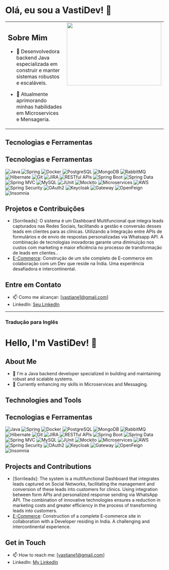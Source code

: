 # Olá, eu sou a VastiDev! 👋

<!-- Início da tabela para layout lado a lado -->
<table border="0">
 <tr>
  <td width="65%" valign="top">

## Sobre Mim
- 🔭 Desenvolvedora backend Java especializada em construir e manter sistemas robustos e escaláveis.
- 🌱 Atualmente aprimorando minhas habilidades em Microservices e Mensageria.

  </td>
  <!-- Certifique-se de que a próxima célula da tabela está diretamente ao lado da tag de fechamento do td anterior -->
  <td width="50%" valign="top">

<img src="https://media0.giphy.com/media/LMcB8XospGZO8UQq87/200w.webp?cid=ecf05e47jceqlv6p9dyzv08b6quo2sw1vlpr9e5c7up4gipo&rid=200w.webp&ct=g" width="300" height="200" />

  </td>
 </tr>
</table>
<!-- Fim da tabela -->

## Tecnologias e Ferramentas
## Tecnologias e Ferramentas
![Java](https://img.shields.io/badge/-Java-007396?style=flat-square&logo=java)
![Spring](https://img.shields.io/badge/-Spring-6DB33F?style=flat-square&logo=spring)
![Docker](https://img.shields.io/badge/-Docker-2496ED?style=flat-square&logo=docker)
![PostgreSQL](https://img.shields.io/badge/-PostgreSQL-4169E1?style=flat-square&logo=postgresql)
![MongoDB](https://img.shields.io/badge/-MongoDB-47A248?style=flat-square&logo=mongodb)
![RabbitMQ](https://img.shields.io/badge/-RabbitMQ-FF6600?style=flat-square&logo=rabbitmq)
![Hibernate](https://img.shields.io/badge/-Hibernate-59666C?style=flat-square&logo=hibernate)
![Git](https://img.shields.io/badge/-Git-F05032?style=flat-square&logo=git)
![JIRA](https://img.shields.io/badge/-JIRA-0052CC?style=flat-square&logo=jira)
![RESTful APIs](https://img.shields.io/badge/-RESTful%20APIs-009688?style=flat-square&logo=java&logoColor=white)
![Spring Boot](https://img.shields.io/badge/-Spring%20Boot-6DB33F?style=flat-square&logo=spring-boot)
![Spring Data](https://img.shields.io/badge/-Spring%20Data-6DB33F?style=flat-square&logo=spring)
![Spring MVC](https://img.shields.io/badge/-Spring%20MVC-6DB33F?style=flat-square&logo=spring)
![MySQL](https://img.shields.io/badge/-MySQL-4479A1?style=flat-square&logo=mysql&logoColor=white)
![JUnit](https://img.shields.io/badge/-JUnit-25A162?style=flat-square&logo=junit5&logoColor=white)
![Mockito](https://img.shields.io/badge/-Mockito-989898?style=flat-square)
![Microservices](https://img.shields.io/badge/-Microservices-FFCA28?style=flat-square)
![AWS](https://img.shields.io/badge/-AWS-232F3E?style=flat-square&logo=amazon-aws&logoColor=white)
![Spring Security](https://img.shields.io/badge/-Spring%20Security-6DB33F?style=flat-square&logo=spring-security)
![OAuth2](https://img.shields.io/badge/-OAuth2-5860AB?style=flat-square)
![Keycloak](https://img.shields.io/badge/-Keycloak-FF0000?style=flat-square&logo=keycloak)
![Gateway](https://img.shields.io/badge/-Gateway-7F52FF?style=flat-square)
![OpenFeign](https://img.shields.io/badge/-OpenFeign-2088FF?style=flat-square)
![Insomnia](https://img.shields.io/badge/-Insomnia-5849BE?style=flat-square&logo=insomnia)



## Projetos e Contribuições
- [Sorrileads]: O sistema é um Dashboard Multifuncional que integra leads capturados nas Redes Sociais, facilitando a gestão e conversão desses leads em clientes para as clínicas. Utilizando a Integração entre APIs de formulários e de envio de respostas personalizadas via Whatsapp API. A combinação de tecnologias inovadoras garante uma diminuição nos custos com marketing e maior eficiência no processo de transformação de leads em clientes..
- [E-Commerce](https://github.com/VastiDev/E-COMMERCE): Construção de um site completo de E-commerce em colaboração com um Dev que reside na Índia. Uma experiência desafiadora e intercontinental.


## Entre em Contato
- 📫 Como me alcançar: [vastiane1@gmail.com]
- LinkedIn: [Seu LinkedIn](https://www.linkedin.com/in/vastidev/)

<!---
VastiDev/VastiDev is a ✨ special ✨ repository because its `README.md` (this file) appears on your GitHub profile.
You can click the Preview link to take a look at your changes.
--->
---

### Tradução para Inglês


# Hello, I'm VastiDev! 👋

## About Me
- 🔭 I'm a Java backend developer specialized in building and maintaining robust and scalable systems.
- 🌱 Currently enhancing my skills in Microservices and Messaging.

## Technologies and Tools
## Tecnologias e Ferramentas
![Java](https://img.shields.io/badge/-Java-007396?style=flat-square&logo=java)
![Spring](https://img.shields.io/badge/-Spring-6DB33F?style=flat-square&logo=spring)
![Docker](https://img.shields.io/badge/-Docker-2496ED?style=flat-square&logo=docker)
![PostgreSQL](https://img.shields.io/badge/-PostgreSQL-4169E1?style=flat-square&logo=postgresql)
![MongoDB](https://img.shields.io/badge/-MongoDB-47A248?style=flat-square&logo=mongodb)
![RabbitMQ](https://img.shields.io/badge/-RabbitMQ-FF6600?style=flat-square&logo=rabbitmq)
![Hibernate](https://img.shields.io/badge/-Hibernate-59666C?style=flat-square&logo=hibernate)
![Git](https://img.shields.io/badge/-Git-F05032?style=flat-square&logo=git)
![JIRA](https://img.shields.io/badge/-JIRA-0052CC?style=flat-square&logo=jira)
![RESTful APIs](https://img.shields.io/badge/-RESTful%20APIs-009688?style=flat-square&logo=java&logoColor=white)
![Spring Boot](https://img.shields.io/badge/-Spring%20Boot-6DB33F?style=flat-square&logo=spring-boot)
![Spring Data](https://img.shields.io/badge/-Spring%20Data-6DB33F?style=flat-square&logo=spring)
![Spring MVC](https://img.shields.io/badge/-Spring%20MVC-6DB33F?style=flat-square&logo=spring)
![MySQL](https://img.shields.io/badge/-MySQL-4479A1?style=flat-square&logo=mysql&logoColor=white)
![JUnit](https://img.shields.io/badge/-JUnit-25A162?style=flat-square&logo=junit5&logoColor=white)
![Mockito](https://img.shields.io/badge/-Mockito-989898?style=flat-square)
![Microservices](https://img.shields.io/badge/-Microservices-FFCA28?style=flat-square)
![AWS](https://img.shields.io/badge/-AWS-232F3E?style=flat-square&logo=amazon-aws&logoColor=white)
![Spring Security](https://img.shields.io/badge/-Spring%20Security-6DB33F?style=flat-square&logo=spring-security)
![OAuth2](https://img.shields.io/badge/-OAuth2-5860AB?style=flat-square)
![Keycloak](https://img.shields.io/badge/-Keycloak-FF0000?style=flat-square&logo=keycloak)
![Gateway](https://img.shields.io/badge/-Gateway-7F52FF?style=flat-square)
![OpenFeign](https://img.shields.io/badge/-OpenFeign-2088FF?style=flat-square)
![Insomnia](https://img.shields.io/badge/-Insomnia-5849BE?style=flat-square&logo=insomnia)



## Projects and Contributions
- [Sorrileads]: The system is a multifunctional Dashboard that integrates leads captured on Social Networks, facilitating the management and conversion of these leads into customers for clinics. Using integration between form APIs and personalized response sending via WhatsApp API. The combination of innovative technologies ensures a reduction in marketing costs and greater efficiency in the process of transforming leads into customers.
- [E-Commerce](link-to-the-project): Construction of a complete E-commerce site in collaboration with a Developer residing in India. A challenging and intercontinental experience.

## Get in Touch
- 📫 How to reach me: [vastiane1@gmail.com]
- LinkedIn: [My LinkedIn](https://www.linkedin.com/in/vastidev/)

